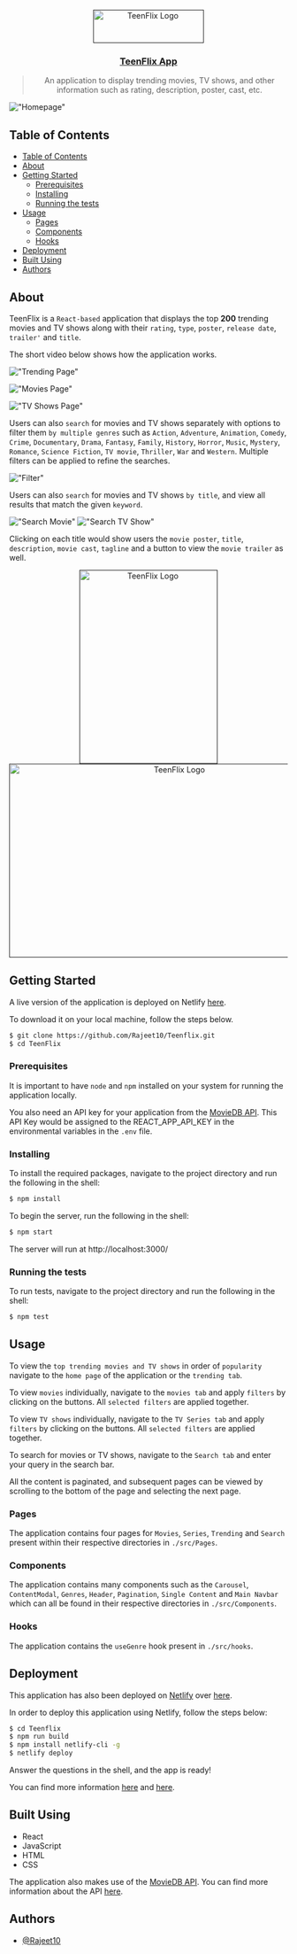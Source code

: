 <p align="center">
  <a href="" rel="noopener">
 <img width=200px height=60px src="./images/logo.png" alt="TeenFlix Logo"></a>
</p>

<h3 align="center"> <a href = "https://teenflix.netlify.app/">TeenFlix App </a></h3>

<!-- <div align="center">

  [![Status](https://img.shields.io/badge/status-active-success.svg)]() 
  [![GitHub Issues](https://img.shields.io/github/issues/kylelobo/The-Documentation-Compendium.svg)](https://github.com/kylelobo/The-Documentation-Compendium/issues)
  [![GitHub Pull Requests](https://img.shields.io/github/issues-pr/kylelobo/The-Documentation-Compendium.svg)](https://github.com/kylelobo/The-Documentation-Compendium/pulls)
  [![License](https://img.shields.io/badge/license-MIT-blue.svg)](/LICENSE)

</div> -->

> <p align="center"> An application to display trending movies, TV shows, and other information such as rating, description, poster, cast, etc.</p>

!["Homepage"](./images/demo.gif)

<!-- <p align="center">
  <a href="" rel="noopener">
 <img width=600px height=400px src="./images/trending.png" alt="TeenFlix Homepage"></a>
</p> -->



## Table of Contents
- [Table of Contents](#table-of-contents)
- [About <a name = "about"></a>](#about-)
- [Getting Started <a name = "getting_started"></a>](#getting-started-)
  - [Prerequisites](#prerequisites)
  - [Installing](#installing)
  - [Running the tests <a name = "tests"></a>](#running-the-tests-)
- [Usage <a name="usage"></a>](#usage-)
  - [Pages](#pages)
  - [Components](#components)
  - [Hooks](#hooks)
- [Deployment <a name = "deployment"></a>](#deployment-)
- [Built Using <a name = "built_using"></a>](#built-using-)
- [Authors <a name = "authors"></a>](#️-authors-)

## About <a name = "about"></a>
TeenFlix is a `React-based` application that displays the top **200** trending movies and TV shows along with their `rating`, `type`, `poster`, `release date`, `trailer'` and `title`. 

The short video below shows how the application works.

!["Trending Page"](./images/trending.png)

!["Movies Page"](./images/movies.png)

!["TV Shows Page"](./images/tvseries.png)

Users can also `search` for movies and TV shows separately with options to filter them `by multiple genres` such as `Action`, `Adventure`, `Animation`, `Comedy`, `Crime`, `Documentary`, `Drama`, `Fantasy`, `Family`, `History`, `Horror`, `Music`, `Mystery`, `Romance`, `Science Fiction`, `TV movie`, `Thriller`, `War` and `Western`. Multiple filters can be applied to refine the searches. 

!["Filter"](./images/tvfilter.gif)

Users can also `search` for movies and TV shows `by title`, and view all results that match the given `keyword`.

!["Search Movie"](./images/moviesearch.png)
!["Search TV Show"](./images/tvshowsearch.png)

Clicking on each title would show users the `movie poster`, `title`, `description`, `movie cast`, `tagline` and a button to view the `movie trailer` as well.

<p align="center">
<a href="" rel="noopener">
 <img width=250px height=350px src="./images/icon.png" alt="TeenFlix Logo"></a>
  <a href="" rel="noopener">
 <img width=600px height=350px src="./images/title.png" alt="TeenFlix Logo"></a>
 
</p>

## Getting Started <a name = "getting_started"></a>

A live version of the application is deployed on Netlify [here](https://teenflix.netlify.app/).

To download it on your local machine, follow the steps below.

```bash
$ git clone https://github.com/Rajeet10/Teenflix.git
$ cd TeenFlix
```

### Prerequisites

It is important to have `node` and `npm` installed on your system for running the application locally.

You also need an API key for your application from the [MovieDB API](https://developers.themoviedb.org/3/getting-started/introduction). This API Key would be assigned to the REACT_APP_API_KEY in the environmental variables in the `.env` file.

### Installing

To install the required packages, navigate to the project directory and run the following in the shell:

```bash
$ npm install
```

To begin the server, run the following in the shell:

```bash
$ npm start
```

The server will run at http://localhost:3000/

### Running the tests <a name = "tests"></a>

To run tests, navigate to the project directory and run the following in the shell:

```bash
$ npm test
```

## Usage <a name="usage"></a>

To view the `top trending movies and TV shows` in order of `popularity` navigate to the `home page` of the application or the `trending tab`.

To view `movies` individually, navigate to the `movies tab` and apply `filters` by clicking on the buttons. All `selected filters` are applied together.

To view `TV shows` individually, navigate to the `TV Series tab` and apply `filters` by clicking on the buttons. All `selected filters` are applied together.

To search for movies or TV shows, navigate to the `Search tab` and enter your query in the search bar.

All the content is paginated, and subsequent pages can be viewed by scrolling to the bottom of the page and selecting the next page.

### Pages 

The application contains four pages for `Movies`, `Series`, `Trending` and `Search` present within their respective directories in `./src/Pages`.

### Components

The application contains many components such as the `Carousel`, `ContentModal`, `Genres`, `Header`, `Pagination`, `Single Content` and `Main Navbar` which can all be found in their respective directories in `./src/Components`.

### Hooks

The application contains the `useGenre` hook present in `./src/hooks`.


## Deployment <a name = "deployment"></a>

This application has also been deployed on [Netlify](https://netlify.com/) over [here](https://teenflix.netlify.app/).

In order to deploy this application using Netlify, follow the steps below:

```bash
$ cd Teenflix
$ npm run build
$ npm install netlify-cli -g
$ netlify deploy
```

Answer the questions in the shell, and the app is ready!

You can find more information [here](https://www.netlify.com/blog/2016/07/22/deploy-react-apps-in-less-than-30-seconds/) and [here](https://www.freecodecamp.org/news/how-to-deploy-react-router-based-app-to-netlify/).

## Built Using <a name = "built_using"></a>

- React
- JavaScript
- HTML
- CSS

The application also makes use of the [MovieDB API](https://api.themoviedb.org/3/trending/all/day?api_key=${process.env.REACT_APP_API_KEY}&page=${page}). You can find more information about the API [here](https://www.themoviedb.org/documentation/api).

## Authors <a name = "authors"></a>
- [@Rajeet10](https://github.com/Rajeet10)


<!-- # Getting Started with Create React App

This project was bootstrapped with [Create React App](https://github.com/facebook/create-react-app).

## Available Scripts

In the project directory, you can run:

### `npm start`

Runs the app in the development mode.\
Open [http://localhost:3000](http://localhost:3000) to view it in the browser.

The page will reload if you make edits.\
You will also see any lint errors in the console.

### `npm test`

Launches the test runner in the interactive watch mode.\
See the section about [running tests](https://facebook.github.io/create-react-app/docs/running-tests) for more information.

### `npm run build`

Builds the app for production to the `build` folder.\
It correctly bundles React in production mode and optimizes the build for the best performance.

The build is minified and the filenames include the hashes.\
Your app is ready to be deployed!

See the section about [deployment](https://facebook.github.io/create-react-app/docs/deployment) for more information.

### `npm run eject`

**Note: this is a one-way operation. Once you `eject`, you can’t go back!**

If you aren’t satisfied with the build tool and configuration choices, you can `eject` at any time. This command will remove the single build dependency from your project.

Instead, it will copy all the configuration files and the transitive dependencies (webpack, Babel, ESLint, etc) right into your project so you have full control over them. All of the commands except `eject` will still work, but they will point to the copied scripts so you can tweak them. At this point you’re on your own.

You don’t have to ever use `eject`. The curated feature set is suitable for small and middle deployments, and you shouldn’t feel obligated to use this feature. However we understand that this tool wouldn’t be useful if you couldn’t customize it when you are ready for it.

## Learn More

You can learn more in the [Create React App documentation](https://facebook.github.io/create-react-app/docs/getting-started).

To learn React, check out the [React documentation](https://reactjs.org/).

### Code Splitting

This section has moved here: [https://facebook.github.io/create-react-app/docs/code-splitting](https://facebook.github.io/create-react-app/docs/code-splitting)

### Analyzing the Bundle Size

This section has moved here: [https://facebook.github.io/create-react-app/docs/analyzing-the-bundle-size](https://facebook.github.io/create-react-app/docs/analyzing-the-bundle-size)

### Making a Progressive Web App

This section has moved here: [https://facebook.github.io/create-react-app/docs/making-a-progressive-web-app](https://facebook.github.io/create-react-app/docs/making-a-progressive-web-app)

### Advanced Configuration

This section has moved here: [https://facebook.github.io/create-react-app/docs/advanced-configuration](https://facebook.github.io/create-react-app/docs/advanced-configuration)

### Deployment

This section has moved here: [https://facebook.github.io/create-react-app/docs/deployment](https://facebook.github.io/create-react-app/docs/deployment)

### `npm run build` fails to minify

This section has moved here: [https://facebook.github.io/create-react-app/docs/troubleshooting#npm-run-build-fails-to-minify](https://facebook.github.io/create-react-app/docs/troubleshooting#npm-run-build-fails-to-minify) -->
